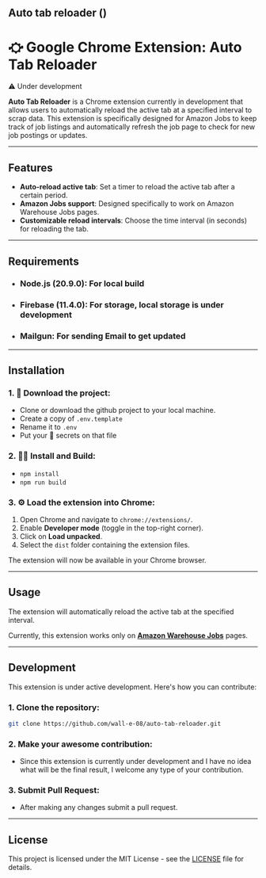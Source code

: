 ##  Auto tab reloader ()


# ⛮ Google Chrome Extension: Auto Tab Reloader
⚠️ Under development

**Auto Tab Reloader** is a Chrome extension currently in development that allows users to automatically reload the active tab at a specified interval to scrap data. This extension is specifically designed for Amazon Jobs to keep track of job listings and automatically refresh the job page to check for new job postings or updates.

---

## Features

- **Auto-reload active tab**: Set a timer to reload the active tab after a certain period.
- **Amazon Jobs support**: Designed specifically to work on Amazon Warehouse Jobs pages.
- **Customizable reload intervals**: Choose the time interval (in seconds) for reloading the tab.

---


## Requirements

- ### Node.js (20.9.0): For local build
- ### Firebase (11.4.0): For storage, local storage is under development
- ### Mailgun: For sending Email to get updated

---

## Installation

### 1. 🔽 Download the project:

- Clone or download the github project to your local machine.
- Create a copy of `.env.template`
- Rename it to `.env`
- Put your 🫣 secrets on that file

### 2. 👷🏽 Install and Build:

- `npm install`
- `npm run build`

### 3. ⚙️ Load the extension into Chrome:

1. Open Chrome and navigate to `chrome://extensions/`.
2. Enable **Developer mode** (toggle in the top-right corner).
3. Click on **Load unpacked**.
4. Select the `dist` folder containing the extension files.

The extension will now be available in your Chrome browser.

---

## Usage

  The extension will automatically reload the active tab at the specified interval.

  Currently, this extension works only on **[Amazon Warehouse Jobs](https://www.jobsatamazon.co.uk/app#/jobSearch)** pages.

---

## Development

This extension is under active development. Here's how you can contribute:

### 1. Clone the repository:

```bash
git clone https://github.com/wall-e-08/auto-tab-reloader.git
```

### 2. Make your awesome contribution:

- Since this extension is currently under development and I have no idea what will be the final result, I welcome any type of your contribution.

### 3. Submit Pull Request:

- After making any changes submit a pull request.

---

## License

This project is licensed under the MIT License - see the [LICENSE](https://raw.githubusercontent.com/wall-e-08/Chrome-Extension-Auto-Tab-Reloader/refs/heads/master/LICENSE) file for details.

